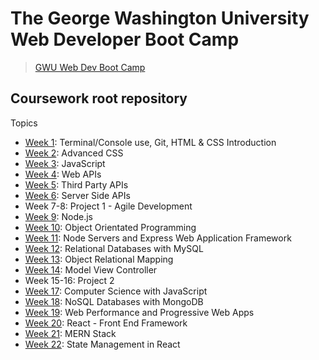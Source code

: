 # The George Washington University Web Developer Boot Camp
> [GWU Web Dev Boot Camp](https://bootcamp.cps.gwu.edu/coding/)

## Coursework root repository
Topics
- [Week 1](./1_wk_html_css): Terminal/Console use, Git, HTML & CSS Introduction
- [Week 2](./2_wk_adv_css): Advanced CSS
- [Week 3](./3_wk_javascript): JavaScript
- [Week 4](./4_wk_web_apis): Web APIs
- [Week 5](./5_wk_3rd_party_apis): Third Party APIs
- [Week 6](./6_wk_server_side_apis): Server Side APIs
- Week 7-8: Project 1 - Agile Development
- [Week 9](./9_wk_nodejs): Node.js
- [Week 10](./10_wk_oop): Object Orientated Programming
- [Week 11](./11_wk_express): Node Servers and Express Web Application Framework
- [Week 12](./12_wk_mysql): Relational Databases with MySQL
- [Week 13](./13_wk_obj_relation_mapping): Object Relational Mapping
- [Week 14](./14_wk_mvc): Model View Controller
- Week 15-16: Project 2
- [Week 17](./17_wk_cs): Computer Science with JavaScript
- [Week 18](./18_wk_nosql): NoSQL Databases with MongoDB
- [Week 19](./19_wk_pwa): Web Performance and Progressive Web Apps
- [Week 20](./20_wk_react): React - Front End Framework
- [Week 21](.21_wk_mern): MERN Stack
- [Week 22](.22_wk_state): State Management in React
